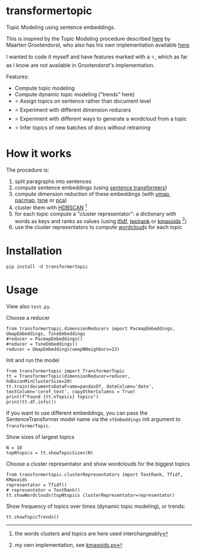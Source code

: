 # transformertopic
Topic Modeling using sentence embeddings. 

This is inspired by the Topic Modeling procedure described [here](https://towardsdatascience.com/topic-modeling-with-bert-779f7db187e6) by Maarten Grootendorst, who also has his own implementation available 
[here](https://github.com/MaartenGr/BERTopic). 

I wanted to code it myself and have features marked with a ⭐, which as far as I know are not available in Grootendorst's implementation.

Features:
- Compute topic modeling 
- Compute dynamic topic modeling ("trends" here)
- ⭐ Assign topics on sentence rather than document level
- ⭐ Experiment with different dimension reducers
- ⭐ Experiment with different ways to generate a wordcloud from a topic
- ⭐ Infer topics of new batches of docs without retraining

# How it works

The procedure is: 

1. split paragraphs into sentences
2. compute sentence embeddings (using [sentence transformers](https://github.com/UKPLab/sentence-transformers))
3. compute dimension reduction of these embeddings (with [umap](https://github.com/lmcinnes/umap), [pacmap](https://github.com/YingfanWang/PaCMAP), [tsne](https://scikit-learn.org/stable/modules/generated/sklearn.manifold.TSNE.html) or [pca](https://scikit-learn.org/stable/modules/generated/sklearn.decomposition.PCA.html))
4. cluster them with [HDBSCAN](https://github.com/scikit-learn-contrib/hdbscan) [^cluster]
5. for each topic compute a "cluster representator": a dictionary with words as keys and ranks as values (using [tfidf](https://en.wikipedia.org/wiki/Tf-idf), [textrank](https://derwen.ai/docs/ptr/) or [kmaxoids](http://ceur-ws.org/Vol-1458/E19_CRC4_Bauckhage.pdf) [^1])
6. use the cluster representators to compute [wordcloud](https://github.com/amueller/word_cloud)s for each topic

[^cluster]: the words clusters and topics are here used interchangeably

[^1]: my own implementation, see [kmaxoids.py](https://github.com/nareto/transformertopic/blob/master/transformertopic/clusterRepresentators/kmaxoids.py)

# Installation

    pip install -U transformertopic

# Usage
View also `test.py`.

Choose a reducer

    from transformertopic.dimensionReducers import PacmapEmbeddings, UmapEmbeddings, TsneEmbeddings
    #reducer = PacmapEmbeddings()
    #reducer = TsneEmbeddings()
    reducer = UmapEmbeddings(umapNNeighbors=13)

Init and run the model

    from transformertopic import TransformerTopic
    tt = TransformerTopic(dimensionReducer=reducer, hdbscanMinClusterSize=20)
    tt.train(documentsDataFrame=pandasDf, dateColumn='date', textColumn='coref_text', copyOtherColumns = True)
    print(f"Found {tt.nTopics} topics")
    print(tt.df.info())

If you want to use different embeddings, you can pass the SentenceTransformer model name via the `stEmbeddings` init argument to `TransformerTopic`. 

Show sizes of largest topics

    N = 10
    topNtopics = tt.showTopicSizes(N)


Choose a cluster representator and show wordclouds for the biggest topics

    from transformertopic.clusterRepresentators import TextRank, Tfidf, KMaxoids
    representator = Tfidf()
    # representator = TextRank()
    tt.showWordclouds(topNtopics clusterRepresentator=representator)

Show frequency of topics over times (dynamic topic modeling), or trends:

    tt.showTopicTrends()
